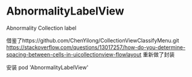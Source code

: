 # AbnormalityLabelView
Abnormality Collection label

借鉴了https://github.com/ChenYilong/CollectionViewClassifyMenu.git
https://stackoverflow.com/questions/13017257/how-do-you-determine-spacing-between-cells-in-uicollectionview-flowlayout
重新做了封装


安装
pod 'AbnormalityLabelView'
